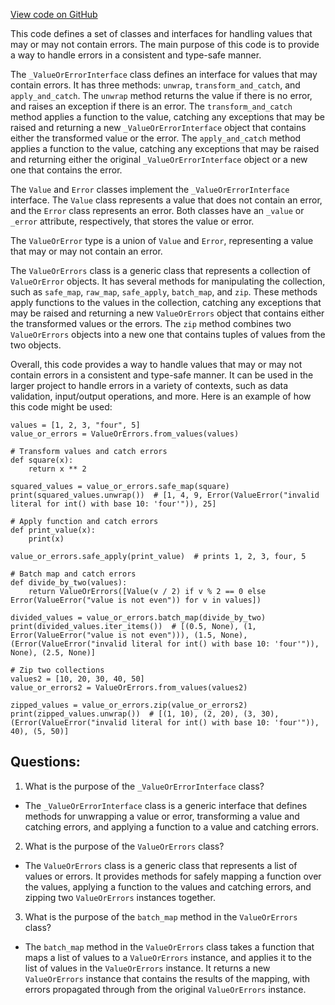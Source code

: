 [View code on GitHub](https://github.com/wandb/weave/weave/value_or_error.py)

This code defines a set of classes and interfaces for handling values that may or may not contain errors. The main purpose of this code is to provide a way to handle errors in a consistent and type-safe manner. 

The `_ValueOrErrorInterface` class defines an interface for values that may contain errors. It has three methods: `unwrap`, `transform_and_catch`, and `apply_and_catch`. The `unwrap` method returns the value if there is no error, and raises an exception if there is an error. The `transform_and_catch` method applies a function to the value, catching any exceptions that may be raised and returning a new `_ValueOrErrorInterface` object that contains either the transformed value or the error. The `apply_and_catch` method applies a function to the value, catching any exceptions that may be raised and returning either the original `_ValueOrErrorInterface` object or a new one that contains the error.

The `Value` and `Error` classes implement the `_ValueOrErrorInterface` interface. The `Value` class represents a value that does not contain an error, and the `Error` class represents an error. Both classes have an `_value` or `_error` attribute, respectively, that stores the value or error.

The `ValueOrError` type is a union of `Value` and `Error`, representing a value that may or may not contain an error.

The `ValueOrErrors` class is a generic class that represents a collection of `ValueOrError` objects. It has several methods for manipulating the collection, such as `safe_map`, `raw_map`, `safe_apply`, `batch_map`, and `zip`. These methods apply functions to the values in the collection, catching any exceptions that may be raised and returning a new `ValueOrErrors` object that contains either the transformed values or the errors. The `zip` method combines two `ValueOrErrors` objects into a new one that contains tuples of values from the two objects.

Overall, this code provides a way to handle values that may or may not contain errors in a consistent and type-safe manner. It can be used in the larger project to handle errors in a variety of contexts, such as data validation, input/output operations, and more. Here is an example of how this code might be used:

```
values = [1, 2, 3, "four", 5]
value_or_errors = ValueOrErrors.from_values(values)

# Transform values and catch errors
def square(x):
    return x ** 2

squared_values = value_or_errors.safe_map(square)
print(squared_values.unwrap())  # [1, 4, 9, Error(ValueError("invalid literal for int() with base 10: 'four'")), 25]

# Apply function and catch errors
def print_value(x):
    print(x)

value_or_errors.safe_apply(print_value)  # prints 1, 2, 3, four, 5

# Batch map and catch errors
def divide_by_two(values):
    return ValueOrErrors([Value(v / 2) if v % 2 == 0 else Error(ValueError("value is not even")) for v in values])

divided_values = value_or_errors.batch_map(divide_by_two)
print(divided_values.iter_items())  # [(0.5, None), (1, Error(ValueError("value is not even"))), (1.5, None), (Error(ValueError("invalid literal for int() with base 10: 'four'")), None), (2.5, None)]

# Zip two collections
values2 = [10, 20, 30, 40, 50]
value_or_errors2 = ValueOrErrors.from_values(values2)

zipped_values = value_or_errors.zip(value_or_errors2)
print(zipped_values.unwrap())  # [(1, 10), (2, 20), (3, 30), (Error(ValueError("invalid literal for int() with base 10: 'four'")), 40), (5, 50)]
```
## Questions: 
 1. What is the purpose of the `_ValueOrErrorInterface` class?
- The `_ValueOrErrorInterface` class is a generic interface that defines methods for unwrapping a value or error, transforming a value and catching errors, and applying a function to a value and catching errors.

2. What is the purpose of the `ValueOrErrors` class?
- The `ValueOrErrors` class is a generic class that represents a list of values or errors. It provides methods for safely mapping a function over the values, applying a function to the values and catching errors, and zipping two `ValueOrErrors` instances together.

3. What is the purpose of the `batch_map` method in the `ValueOrErrors` class?
- The `batch_map` method in the `ValueOrErrors` class takes a function that maps a list of values to a `ValueOrErrors` instance, and applies it to the list of values in the `ValueOrErrors` instance. It returns a new `ValueOrErrors` instance that contains the results of the mapping, with errors propagated through from the original `ValueOrErrors` instance.